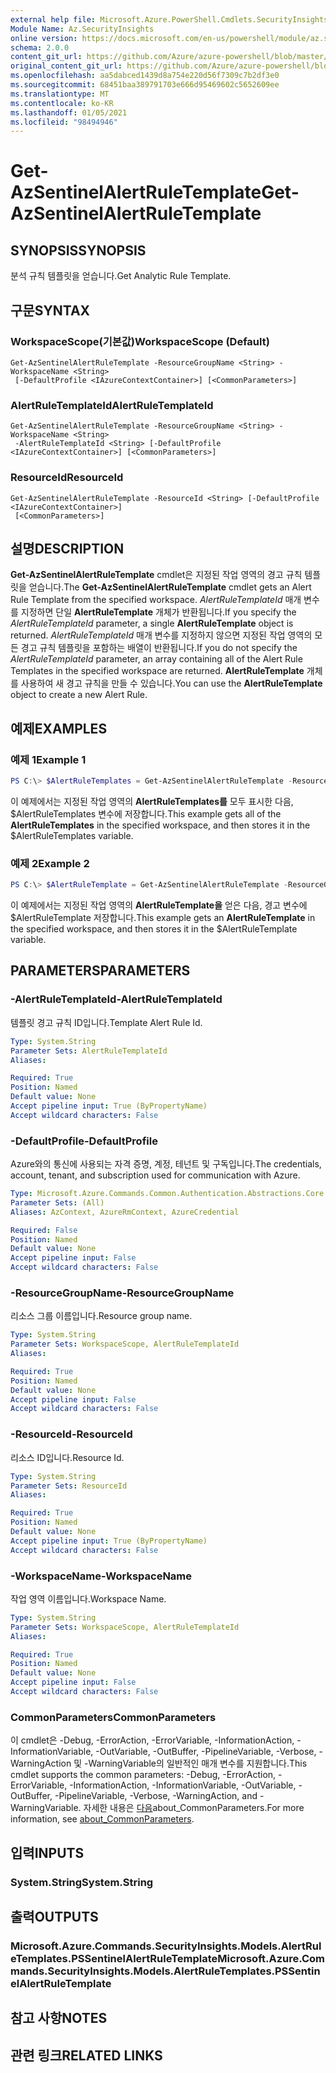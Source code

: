 ```yaml
---
external help file: Microsoft.Azure.PowerShell.Cmdlets.SecurityInsights.dll-Help.xml
Module Name: Az.SecurityInsights
online version: https://docs.microsoft.com/en-us/powershell/module/az.securityinsights/get-azsentinelalertruletemplate
schema: 2.0.0
content_git_url: https://github.com/Azure/azure-powershell/blob/master/src/SecurityInsights/SecurityInsights/help/Get-AzSentinelAlertRuleTemplate.md
original_content_git_url: https://github.com/Azure/azure-powershell/blob/master/src/SecurityInsights/SecurityInsights/help/Get-AzSentinelAlertRuleTemplate.md
ms.openlocfilehash: aa5dabced1439d8a754e220d56f7309c7b2df3e0
ms.sourcegitcommit: 68451baa389791703e666d95469602c5652609ee
ms.translationtype: MT
ms.contentlocale: ko-KR
ms.lasthandoff: 01/05/2021
ms.locfileid: "98494946"
---
```

# <span data-ttu-id="11e29-101">Get-AzSentinelAlertRuleTemplate</span><span class="sxs-lookup"><span data-stu-id="11e29-101">Get-AzSentinelAlertRuleTemplate</span></span>

## <span data-ttu-id="11e29-102">SYNOPSIS</span><span class="sxs-lookup"><span data-stu-id="11e29-102">SYNOPSIS</span></span>
<span data-ttu-id="11e29-103">분석 규칙 템플릿을 얻습니다.</span><span class="sxs-lookup"><span data-stu-id="11e29-103">Get Analytic Rule Template.</span></span>

## <span data-ttu-id="11e29-104">구문</span><span class="sxs-lookup"><span data-stu-id="11e29-104">SYNTAX</span></span>

### <span data-ttu-id="11e29-105">WorkspaceScope(기본값)</span><span class="sxs-lookup"><span data-stu-id="11e29-105">WorkspaceScope (Default)</span></span>
```
Get-AzSentinelAlertRuleTemplate -ResourceGroupName <String> -WorkspaceName <String>
 [-DefaultProfile <IAzureContextContainer>] [<CommonParameters>]
```

### <span data-ttu-id="11e29-106">AlertRuleTemplateId</span><span class="sxs-lookup"><span data-stu-id="11e29-106">AlertRuleTemplateId</span></span>
```
Get-AzSentinelAlertRuleTemplate -ResourceGroupName <String> -WorkspaceName <String>
 -AlertRuleTemplateId <String> [-DefaultProfile <IAzureContextContainer>] [<CommonParameters>]
```

### <span data-ttu-id="11e29-107">ResourceId</span><span class="sxs-lookup"><span data-stu-id="11e29-107">ResourceId</span></span>
```
Get-AzSentinelAlertRuleTemplate -ResourceId <String> [-DefaultProfile <IAzureContextContainer>]
 [<CommonParameters>]
```

## <span data-ttu-id="11e29-108">설명</span><span class="sxs-lookup"><span data-stu-id="11e29-108">DESCRIPTION</span></span>
<span data-ttu-id="11e29-109">**Get-AzSentinelAlertRuleTemplate** cmdlet은 지정된 작업 영역의 경고 규칙 템플릿을 얻습니다.</span><span class="sxs-lookup"><span data-stu-id="11e29-109">The **Get-AzSentinelAlertRuleTemplate** cmdlet gets an Alert Rule Template from the specified workspace.</span></span>
<span data-ttu-id="11e29-110">*AlertRuleTemplateId* 매개 변수를 지정하면 단일 **AlertRuleTemplate** 개체가 반환됩니다.</span><span class="sxs-lookup"><span data-stu-id="11e29-110">If you specify the *AlertRuleTemplateId* parameter, a single **AlertRuleTemplate** object is returned.</span></span>
<span data-ttu-id="11e29-111">*AlertRuleTemplateId* 매개 변수를 지정하지 않으면 지정된 작업 영역의 모든 경고 규칙 템플릿을 포함하는 배열이 반환됩니다.</span><span class="sxs-lookup"><span data-stu-id="11e29-111">If you do not specify the *AlertRuleTemplateId* parameter, an array containing all of the Alert Rule Templates in the specified workspace are returned.</span></span>
<span data-ttu-id="11e29-112">**AlertRuleTemplate** 개체를 사용하여 새 경고 규칙을 만들 수 있습니다.</span><span class="sxs-lookup"><span data-stu-id="11e29-112">You can use the **AlertRuleTemplate** object to create a new Alert Rule.</span></span>

## <span data-ttu-id="11e29-113">예제</span><span class="sxs-lookup"><span data-stu-id="11e29-113">EXAMPLES</span></span>

### <span data-ttu-id="11e29-114">예제 1</span><span class="sxs-lookup"><span data-stu-id="11e29-114">Example 1</span></span>
```powershell
PS C:\> $AlertRuleTemplates = Get-AzSentinelAlertRuleTemplate -ResourceGroupName "MyResourceGroup" -WorkspaceName "MyWorkspaceName"
```

<span data-ttu-id="11e29-115">이 예제에서는 지정된 작업 영역의 **AlertRuleTemplates를** 모두 표시한 다음, $AlertRuleTemplates 변수에 저장합니다.</span><span class="sxs-lookup"><span data-stu-id="11e29-115">This example gets all of the **AlertRuleTemplates** in the specified workspace, and then stores it in the $AlertRuleTemplates variable.</span></span>

### <span data-ttu-id="11e29-116">예제 2</span><span class="sxs-lookup"><span data-stu-id="11e29-116">Example 2</span></span>
```powershell
PS C:\> $AlertRuleTemplate = Get-AzSentinelAlertRuleTemplate -ResourceGroupName "MyResourceGroup" -WorkspaceName "MyWorkspaceName" -AlertRuleTemplateId "MyAlertRuleTemplateId"
```

<span data-ttu-id="11e29-117">이 예제에서는 지정된 작업 영역의 **AlertRuleTemplate을** 얻은 다음, 경고 변수에 $AlertRuleTemplate 저장합니다.</span><span class="sxs-lookup"><span data-stu-id="11e29-117">This example gets an **AlertRuleTemplate** in the specified workspace, and then stores it in the $AlertRuleTemplate variable.</span></span>

## <span data-ttu-id="11e29-118">PARAMETERS</span><span class="sxs-lookup"><span data-stu-id="11e29-118">PARAMETERS</span></span>

### <span data-ttu-id="11e29-119">-AlertRuleTemplateId</span><span class="sxs-lookup"><span data-stu-id="11e29-119">-AlertRuleTemplateId</span></span>
<span data-ttu-id="11e29-120">템플릿 경고 규칙 ID입니다.</span><span class="sxs-lookup"><span data-stu-id="11e29-120">Template Alert Rule Id.</span></span>

```yaml
Type: System.String
Parameter Sets: AlertRuleTemplateId
Aliases:

Required: True
Position: Named
Default value: None
Accept pipeline input: True (ByPropertyName)
Accept wildcard characters: False
```

### <span data-ttu-id="11e29-121">-DefaultProfile</span><span class="sxs-lookup"><span data-stu-id="11e29-121">-DefaultProfile</span></span>
<span data-ttu-id="11e29-122">Azure와의 통신에 사용되는 자격 증명, 계정, 테넌트 및 구독입니다.</span><span class="sxs-lookup"><span data-stu-id="11e29-122">The credentials, account, tenant, and subscription used for communication with Azure.</span></span>

```yaml
Type: Microsoft.Azure.Commands.Common.Authentication.Abstractions.Core.IAzureContextContainer
Parameter Sets: (All)
Aliases: AzContext, AzureRmContext, AzureCredential

Required: False
Position: Named
Default value: None
Accept pipeline input: False
Accept wildcard characters: False
```

### <span data-ttu-id="11e29-123">-ResourceGroupName</span><span class="sxs-lookup"><span data-stu-id="11e29-123">-ResourceGroupName</span></span>
<span data-ttu-id="11e29-124">리소스 그룹 이름입니다.</span><span class="sxs-lookup"><span data-stu-id="11e29-124">Resource group name.</span></span>

```yaml
Type: System.String
Parameter Sets: WorkspaceScope, AlertRuleTemplateId
Aliases:

Required: True
Position: Named
Default value: None
Accept pipeline input: False
Accept wildcard characters: False
```

### <span data-ttu-id="11e29-125">-ResourceId</span><span class="sxs-lookup"><span data-stu-id="11e29-125">-ResourceId</span></span>
<span data-ttu-id="11e29-126">리소스 ID입니다.</span><span class="sxs-lookup"><span data-stu-id="11e29-126">Resource Id.</span></span>

```yaml
Type: System.String
Parameter Sets: ResourceId
Aliases:

Required: True
Position: Named
Default value: None
Accept pipeline input: True (ByPropertyName)
Accept wildcard characters: False
```

### <span data-ttu-id="11e29-127">-WorkspaceName</span><span class="sxs-lookup"><span data-stu-id="11e29-127">-WorkspaceName</span></span>
<span data-ttu-id="11e29-128">작업 영역 이름입니다.</span><span class="sxs-lookup"><span data-stu-id="11e29-128">Workspace Name.</span></span>

```yaml
Type: System.String
Parameter Sets: WorkspaceScope, AlertRuleTemplateId
Aliases:

Required: True
Position: Named
Default value: None
Accept pipeline input: False
Accept wildcard characters: False
```

### <span data-ttu-id="11e29-129">CommonParameters</span><span class="sxs-lookup"><span data-stu-id="11e29-129">CommonParameters</span></span>
<span data-ttu-id="11e29-130">이 cmdlet은 -Debug, -ErrorAction, -ErrorVariable, -InformationAction, -InformationVariable, -OutVariable, -OutBuffer, -PipelineVariable, -Verbose, -WarningAction 및 -WarningVariable의 일반적인 매개 변수를 지원합니다.</span><span class="sxs-lookup"><span data-stu-id="11e29-130">This cmdlet supports the common parameters: -Debug, -ErrorAction, -ErrorVariable, -InformationAction, -InformationVariable, -OutVariable, -OutBuffer, -PipelineVariable, -Verbose, -WarningAction, and -WarningVariable.</span></span> <span data-ttu-id="11e29-131">자세한 내용은 [다음](http://go.microsoft.com/fwlink/?LinkID=113216)about_CommonParameters.</span><span class="sxs-lookup"><span data-stu-id="11e29-131">For more information, see [about_CommonParameters](http://go.microsoft.com/fwlink/?LinkID=113216).</span></span>

## <span data-ttu-id="11e29-132">입력</span><span class="sxs-lookup"><span data-stu-id="11e29-132">INPUTS</span></span>

### <span data-ttu-id="11e29-133">System.String</span><span class="sxs-lookup"><span data-stu-id="11e29-133">System.String</span></span>
## <span data-ttu-id="11e29-134">출력</span><span class="sxs-lookup"><span data-stu-id="11e29-134">OUTPUTS</span></span>

### <span data-ttu-id="11e29-135">Microsoft.Azure.Commands.SecurityInsights.Models.AlertRuleTemplates.PSSentinelAlertRuleTemplate</span><span class="sxs-lookup"><span data-stu-id="11e29-135">Microsoft.Azure.Commands.SecurityInsights.Models.AlertRuleTemplates.PSSentinelAlertRuleTemplate</span></span>
## <span data-ttu-id="11e29-136">참고 사항</span><span class="sxs-lookup"><span data-stu-id="11e29-136">NOTES</span></span>

## <span data-ttu-id="11e29-137">관련 링크</span><span class="sxs-lookup"><span data-stu-id="11e29-137">RELATED LINKS</span></span>

